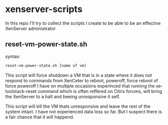 # xenserver-scripts

In this repo I'll try to collect the scripts I create to be able to be an effective XenServer administrator

## reset-vm-power-state.sh
syntax:
```bash
reset-vm-power-state.sh [name of vm]
```
This script will force shutdown a VM that is in a state where it does not respond to commands from XenCeter to reboot, poweroff, force reboot of force poweroff
I have on multiple occasions experinced that running the xe-toolstack-reset command which is often reffered on Citrix forums, will bring the XenServer to a halt and beeing unresponsive it self.

This script will kill the VM thats unresponsive and leave the rest of the system intact. I have not experienced data loss so far. But I suspect there is a fair chance that it will happend.

